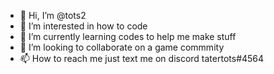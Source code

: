 - 👋 Hi, I’m @tots2
- 👀 I’m interested in how to code
- 🌱 I’m currently learning codes to help me make stuff
- 💞️ I’m looking to collaborate on a game commmity
- 📫 How to reach me just text me on discord tatertots#4564

<!---
tots2/tots2 is a ✨ special ✨ repository because its `README.md` (this file) appears on your GitHub profile.
You can click the Preview link to take a look at your changes.
--->
